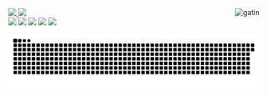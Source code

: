 <div>
  <a href="https://github.com/andrevalasco">
  <img height="180em" src="https://github-readme-stats.vercel.app/api?username=andrevalasco&show_icons=true&theme=radical&include_all_commits=true&count_private=true"/>
  <img height="180em" src="https://github-readme-stats.vercel.app/api/top-langs/?username=andrevalasco&layout=compact&langs_count=7&theme=radical"/>
   <img align="right" alt="gatin" src="https://media.discordapp.net/attachments/859246994630901794/875220594105401394/cat-hug.gif">
</div>
 
 
 <div> 
  <a href="https://instagram.com/andrevalasco" target="_blank"><img src="https://img.shields.io/badge/-Instagram-%23E4405F?style=for-the-badge&logo=instagram&logoColor=white" target="_blank"></a>
  <a href="https://www.facebook.com/andre.valasco/" target="_blank"><img src="https://img.shields.io/badge/Facebook-1877F2?style=for-the-badge&logo=facebook&logoColor=white" target="_blank"></a>
  <a href="https://steamcommunity.com/id/eresmuelekkkk/" target="_blank"><img src="https://img.shields.io/badge/Steam-000000?style=for-the-badge&logo=steam&logoColor=white" target="_blank"></a>
  <a href="mailto:andrevalasco@hotmail.com" target="_blank"><img src="https://img.shields.io/badge/Microsoft_Outlook-0078D4?style=for-the-badge&logo=microsoft-outlook&logoColor=white" target="_blank"></a>
  <a href="https://twitter.com/andrevalasco" target="_blank"><img src="https://img.shields.io/badge/Twitter-1DA1F2?style=for-the-badge&logo=twitter&logoColor=white" target="_blank"></a>  
      

 
  ![Snake animation](https://github.com/andrevalasco/andrevalasco/blob/output/github-contribution-grid-snake.svg)
 
</div>
